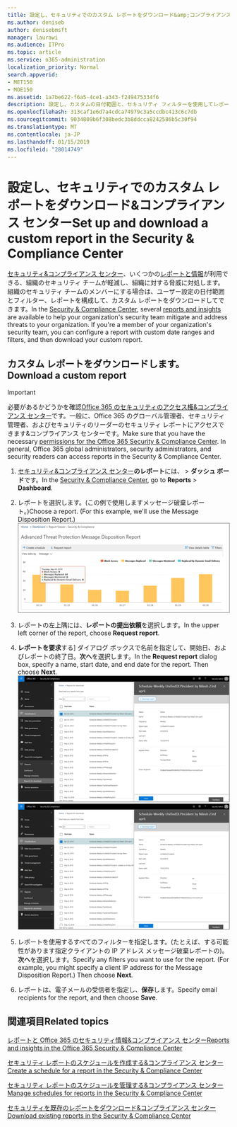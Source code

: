 ```yaml
---
title: 設定し、セキュリティでのカスタム レポートをダウンロード&amp;コンプライアンス センター
ms.author: deniseb
author: denisebmsft
manager: laurawi
ms.audience: ITPro
ms.topic: article
ms.service: o365-administration
localization_priority: Normal
search.appverid:
- MET150
- MOE150
ms.assetid: 1a7be622-f6a5-4ce1-a343-f249475334f6
description: 設定し、カスタムの日付範囲と、セキュリティ フィルターを使用してレポートをダウンロードする方法を説明&amp;コンプライアンス センターです。
ms.openlocfilehash: 313caf1e6d7a4cdca74979c3a5ccdbc413c6c7db
ms.sourcegitcommit: 9034809b6f308bedc3b8ddcca8242586b5c30f94
ms.translationtype: MT
ms.contentlocale: ja-JP
ms.lasthandoff: 01/15/2019
ms.locfileid: "28014749"
---
```

# <a name="set-up-and-download-a-custom-report-in-the-security-amp-compliance-center"></a><span data-ttu-id="4cc0a-103">設定し、セキュリティでのカスタム レポートをダウンロード&amp;コンプライアンス センター</span><span class="sxs-lookup"><span data-stu-id="4cc0a-103">Set up and download a custom report in the Security &amp; Compliance Center</span></span>

<span data-ttu-id="4cc0a-p101">[セキュリティ&amp;コンプライアンス センター](https://protection.office.com)、いくつかの[レポートと情報](reports-and-insights-in-security-and-compliance.md)が利用できる、組織のセキュリティ チームが軽減し、組織に対する脅威に対処します。組織のセキュリティ チームのメンバーにする場合は、ユーザー設定の日付範囲とフィルター、レポートを構成して、カスタム レポートをダウンロードしてできます。</span><span class="sxs-lookup"><span data-stu-id="4cc0a-p101">In the [Security &amp; Compliance Center](https://protection.office.com), several [reports and insights](reports-and-insights-in-security-and-compliance.md) are available to help your organization's security team mitigate and address threats to your organization. If you're a member of your organization's security team, you can configure a report with custom date ranges and filters, and then download your custom report.</span></span> 
  
## <a name="download-a-custom-report"></a><span data-ttu-id="4cc0a-106">カスタム レポートをダウンロードします。</span><span class="sxs-lookup"><span data-stu-id="4cc0a-106">Download a custom report</span></span>

> [!IMPORTANT]
> <span data-ttu-id="4cc0a-p102">必要があるかどうかを確認[Office 365 のセキュリティのアクセス権&amp;コンプライアンス センター](permissions-in-the-security-and-compliance-center.md)です。一般に、Office 365 のグローバル管理者、セキュリティ管理者、およびセキュリティのリーダーのセキュリティ レポートにアクセスできます&amp;コンプライアンス センターです。</span><span class="sxs-lookup"><span data-stu-id="4cc0a-p102">Make sure that you have the necessary [permissions for the Office 365 Security &amp; Compliance Center](permissions-in-the-security-and-compliance-center.md). In general, Office 365 global administrators, security administrators, and security readers can access reports in the Security &amp; Compliance Center.</span></span> 
  
1. <span data-ttu-id="4cc0a-109">[セキュリティ&amp;コンプライアンス センター](https://protection.office.com)**のレポート**には、 \> **ダッシュ ボード**です。</span><span class="sxs-lookup"><span data-stu-id="4cc0a-109">In the [Security &amp; Compliance Center](https://protection.office.com), go to **Reports** \> **Dashboard**.</span></span>
    
2. <span data-ttu-id="4cc0a-p103">レポートを選択します。(この例で使用しますメッセージ破棄レポート。)</span><span class="sxs-lookup"><span data-stu-id="4cc0a-p103">Choose a report. (For this example, we'll use the Message Disposition Report.)</span></span><br/>![レポートをダウンロードする要求のレポートを選択します。](media/b566925d-b9d9-453d-9bdd-f2637c7ba140.png)
  
3. <span data-ttu-id="4cc0a-113">レポートの左上隅には、**レポートの提出依頼**を選択します。</span><span class="sxs-lookup"><span data-stu-id="4cc0a-113">In the upper left corner of the report, choose **Request report**.</span></span>
    
4. <span data-ttu-id="4cc0a-p104">**レポートを要求**する] ダイアログ ボックスで名前を指定して、開始日、およびレポートの終了日。**次へ**を選択します。</span><span class="sxs-lookup"><span data-stu-id="4cc0a-p104">In the **Request report** dialog box, specify a name, start date, and end date for the report. Then choose **Next**.</span></span><br/><span data-ttu-id="4cc0a-116">![セキュリティ&amp;コンプライアンス センターでは、レポートを選択して\>レポートのダウンロード](media/65e625f5-c98c-49fc-9c1f-8c80ec8308fd.png)</span><span class="sxs-lookup"><span data-stu-id="4cc0a-116">![In the Security &amp; Compliance Center, choose Reports \> Reports for download](media/65e625f5-c98c-49fc-9c1f-8c80ec8308fd.png)</span></span>
  
5. <span data-ttu-id="4cc0a-p105">レポートを使用するすべてのフィルターを指定します。(たとえば、する可能性があります指定クライアントの IP アドレス メッセージ破棄レポートの)。**次へ**を選択します。</span><span class="sxs-lookup"><span data-stu-id="4cc0a-p105">Specify any filters you want to use for the report. (For example, you might specify a client IP address for the Message Disposition Report.) Then choose **Next**.</span></span>
    
6. <span data-ttu-id="4cc0a-119">レポートは、電子メールの受信者を指定し、**保存**します。</span><span class="sxs-lookup"><span data-stu-id="4cc0a-119">Specify email recipients for the report, and then choose **Save**.</span></span>
    
## <a name="related-topics"></a><span data-ttu-id="4cc0a-120">関連項目</span><span class="sxs-lookup"><span data-stu-id="4cc0a-120">Related topics</span></span>

[<span data-ttu-id="4cc0a-121">レポートと Office 365 のセキュリティ情報&amp;コンプライアンス センター</span><span class="sxs-lookup"><span data-stu-id="4cc0a-121">Reports and insights in the Office 365 Security &amp; Compliance Center</span></span>](reports-and-insights-in-security-and-compliance.md)
  
[<span data-ttu-id="4cc0a-122">セキュリティ レポートのスケジュールを作成する&amp;コンプライアンス センター</span><span class="sxs-lookup"><span data-stu-id="4cc0a-122">Create a schedule for a report in the Security &amp; Compliance Center</span></span>](create-a-schedule-for-a-report.md)
  
[<span data-ttu-id="4cc0a-123">セキュリティ レポートのスケジュールを管理する&amp;コンプライアンス センター</span><span class="sxs-lookup"><span data-stu-id="4cc0a-123">Manage schedules for reports in the Security &amp; Compliance Center</span></span>](manage-schedules-for-multiple-reports.md)
  
[<span data-ttu-id="4cc0a-124">セキュリティを既存のレポートをダウンロード&amp;コンプライアンス センター</span><span class="sxs-lookup"><span data-stu-id="4cc0a-124">Download existing reports in the Security &amp; Compliance Center</span></span>](download-existing-reports.md)
  

